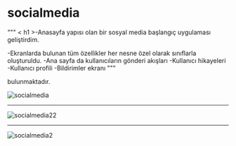 # socialmedia
"""
< h1 >-Anasayfa yapısı olan bir sosyal media başlangıç uygulaması geliştirdim. </h1>

-Ekranlarda bulunan tüm özellikler her nesne özel olarak sınıflarla oluşturuldu.
-Ana sayfa da kullanıcıların gönderi akışları
-Kullanıcı hikayeleri
-Kullanıcı profili
-Bildirimler ekranı
"""

bulunmaktadır.

![socialmedia](https://github.com/user-attachments/assets/35eeedb4-aa2e-4835-8551-b605d96e2700)

-------------------------------------------
![socialmedia22](https://github.com/user-attachments/assets/96e440ea-65f4-4900-8923-74c22ed80a89)

-----------------------------------------------

![socialmedia2](https://github.com/user-attachments/assets/c8b31ac9-9f0a-4035-9a47-f4ebfc27b097)
